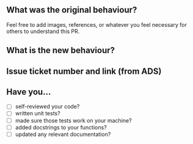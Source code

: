 ## What was the original behaviour?
Feel free to add images, references, or whatever you feel necessary for others to understand this PR.

## What is the new behaviour?

## Issue ticket number and link  (from ADS)

## Have you...
* [ ] self-reviewed your code?
* [ ] written unit tests?
* [ ] made sure those tests work on your machine?
* [ ] added docstrings to your functions?
* [ ] updated any relevant documentation?
